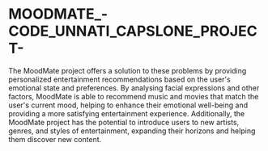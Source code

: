 # MOODMATE_-CODE_UNNATI_CAPSLONE_PROJECT-
The MoodMate project offers a solution to these problems by providing personalized entertainment recommendations based on the user's emotional state and preferences. By analysing facial expressions and other factors, MoodMate is able to recommend music and movies that match the user's current mood, helping to enhance their emotional well-being and providing a more satisfying entertainment experience. Additionally, the MoodMate project has the potential to introduce users to new artists, genres, and styles of entertainment, expanding their horizons and helping them discover new content.
